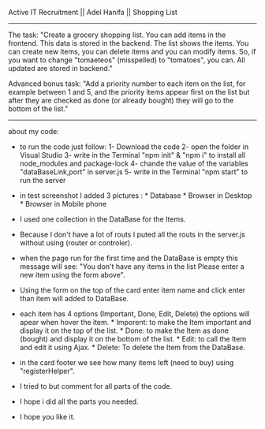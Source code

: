Active IT Recruitment || Adel Hanifa || Shopping List

********************************************************************************************************************

The task:
"Create a grocery shopping list. You can add items in the frontend. This data is stored in the backend. The list shows the items. You can create new items, you can delete items and you can modify items. So, if you want to change "tomaeteos" (misspelled) to "tomatoes", you can. All updated are stored in backend."

Advanced bonus task:
"Add a priority number to each item on the list, for example between 1 and 5, and the priority items appear first on the list but after they are checked as done (or already bought) they will go to the bottom of the list."

********************************************************************************************************************

 about my code: 
 - to run the code just follow:
1- Download the code
2- open the folder in Visual Studio
3- write in the Terminal "npm init" & "npm i" to install all node_modules and package-lock
4- chande the value of the variables "dataBaseLink,port" in server.js
5- write in the Terminal "npm start" to run the server

 - in test screenshot I added 3 pictures :
         * Database
         * Browser in Desktop
         * Browser in Mobile phone

 - I used one collection in the DataBase for the Items.
 - Because I don't have a lot of routs I puted all the routs in the server.js without using (router or controler).
 - when the page run for the first time and the DataBase is empty this message will see: 
      "You don't have any items in the list  Please enter a new item using the form above". 
      
 - Using the form on the top of the card enter item name and click enter than item will added to DataBase.
 - each item has 4 options (Important, Done, Edit, Delete) the options will apear when hover the item.
         * Imporent: to make the Item important and display it on the top of the list.
         * Done: to make the Item as done (bought) and display it on the bottom of the list.
         * Edit: to call the Item and edit it using Ajax.
         * Delete: To delete the Item from the DataBase.

 - in the card footer we see how many items left (need to buy) using "registerHelper".
 - I tried to but comment for all parts of the code.
 - I hope i did all the parts you needed.
 - I hope you like it. 
